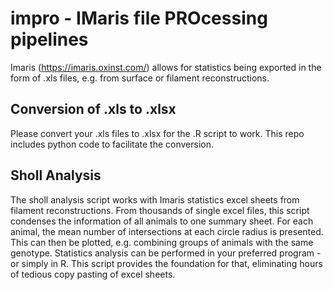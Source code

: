 # impro - IMaris file PROcessing pipelines
Imaris (https://imaris.oxinst.com/) allows for statistics being exported in the form of .xls files, e.g. from surface or filament reconstructions.

## Conversion of .xls to .xlsx
Please convert your .xls files to .xlsx for the .R script to work. This repo includes python code to facilitate the conversion.

## Sholl Analysis
The sholl analysis script works with Imaris statistics excel sheets from filament reconstructions. From thousands of single excel files, this script condenses the information of all animals to one summary sheet. For each animal, the mean number of intersections at each circle radius is presented. This can then be plotted, e.g. combining groups of animals with the same genotype. Statistics analysis can be performed in your preferred program - or simply in R. This script provides the foundation for that, eliminating hours of tedious copy pasting of excel sheets. 
